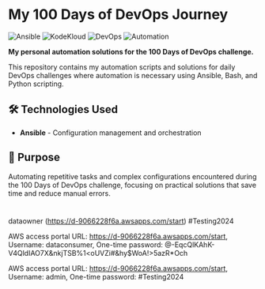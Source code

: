 # My 100 Days of DevOps Journey

![Ansible](https://img.shields.io/badge/Ansible-EE0000?style=for-the-badge&logo=ansible&logoColor=white)
![KodeKloud](https://img.shields.io/badge/KodeKloud-326CE5?style=for-the-badge&logo=kubernetes&logoColor=white)
![DevOps](https://img.shields.io/badge/DevOps-FF6B35?style=for-the-badge&logo=devdotto&logoColor=white)
![Automation](https://img.shields.io/badge/Automation-4CAF50?style=for-the-badge&logo=ansible&logoColor=white)

**My personal automation solutions for the 100 Days of DevOps challenge.**

This repository contains my automation scripts and solutions for daily DevOps challenges where automation is necessary using Ansible, Bash, and Python scripting.

## 🛠 Technologies Used

- **Ansible** - Configuration management and orchestration

## 🎯 Purpose

Automating repetitive tasks and complex configurations encountered during the 100 Days of DevOps challenge, focusing on practical solutions that save time and reduce manual errors.




#
dataowner
(https://d-9066228f6a.awsapps.com/start)
#Testing2024

AWS access portal URL: https://d-9066228f6a.awsapps.com/start,
Username: dataconsumer,
One-time password: @-EqcQlKAhK-V4QldIAO7X&nkjTSB%1<oUVZi#&hy$WoA!>5azR*Och

AWS access portal URL: https://d-9066228f6a.awsapps.com/start,
Username: admin,
One-time password: #Testing2024